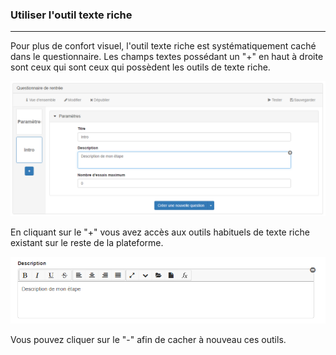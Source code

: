 ### Utiliser l'outil texte riche 

---

Pour plus de confort visuel, l'outil texte riche est systématiquement caché dans le questionnaire.
Les champs textes possédant un "+" en haut à droite sont ceux qui sont ceux qui possèdent les outils de texte riche.

![](images/quiz-fig7.png)

En cliquant sur le "+" vous avez accès aux outils habituels de texte riche existant sur le reste de la plateforme.

![](images/quiz-fig10.png)

Vous pouvez cliquer sur le "-" afin de cacher à nouveau ces outils.

